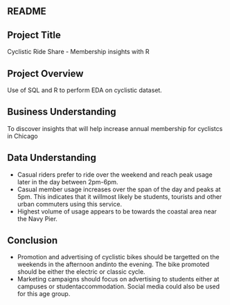 ## README

## Project Title 
Cyclistic Ride Share - Membership insights with R
## Project Overview
Use of SQL and R to perform EDA on cyclistic dataset. 
## Business Understanding
To discover insights that will help increase annual membership for cyclistcs in Chicago
## Data Understanding
* Casual riders prefer to ride over the weekend and reach peak usage later in the day between 2pm-6pm.
* Casual member usage increases over the span of the day and peaks at 5pm. This indicates that it willmost likely be students, tourists and other urban commuters using this service.
* Highest volume of usage appears to be towards the coastal area near the Navy Pier.
## Conclusion
* Promotion and advertising of cyclistic bikes should be targetted on the weekends in the afternoon andinto the evening. The bike promoted should be either the electric or classic cycle.
* Marketing campaigns should focus on advertising to students either at campuses or studentaccommodation. Social media could also be used for this age group.
